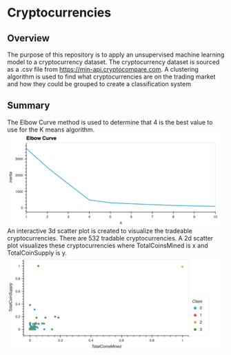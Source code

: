 # Cryptocurrencies

## Overview
The purpose of this repository is to apply an unsupervised machine learning model to a cryptocurrency dataset. The cryptocurrency dataset is sourced as a .csv file from https://min-api.cryptocompare.com. A clustering algorithm is used to find what cryptocurrencies are on the trading market and how they could be grouped to create a classification system

## Summary
The Elbow Curve method is used to determine that 4 is the best value to use for the K means algorithm.
![Elbow Curve hvPlot](/Resources/df_elbowcurve.png)
An interactive 3d scatter plot is created to visualize the tradeable cryptocurrencies. There are 532 tradable cryptocurrencies. A 2d scatter plot visualizes these cryptocurrencies where TotalCoinsMined is x and TotalCoinSupply is y.
![2d Scatter Plot](/Resources/2d_scatter.png)